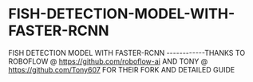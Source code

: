 # FISH-DETECTION-MODEL-WITH-FASTER-RCNN
FISH DETECTION MODEL WITH FASTER-RCNN
 ------------THANKS TO ROBOFLOW @ https://github.com/roboflow-ai AND TONY @ https://github.com/Tony607 FOR THEIR FORK AND DETAILED GUIDE
